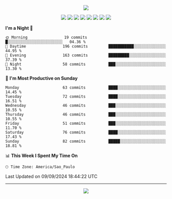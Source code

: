 <p align="center">
  <img src="https://images.unsplash.com/photo-1533134486753-c833f0ed4866?ixlib=rb-4.0.3&ixid=M3wxMjA3fDB8MHxwaG90by1wYWdlfHx8fGVufDB8fHx8fA%3D%3D&auto=format&fit=crop&w=1080&q=80">
</p>
<p align="center">
  <img src="https://img.shields.io/badge/go-%2300ADD8.svg?style=for-the-badge&logo=go&logoColor=white">
  <img src="https://img.shields.io/badge/typescript-%23007ACC.svg?style=for-the-badge&logo=typescript&logoColor=white">
  <img src="https://img.shields.io/badge/node.js-6DA55F?style=for-the-badge&logo=node.js&logoColor=white">
  <img src="https://img.shields.io/badge/python-3670A0?style=for-the-badge&logo=python&logoColor=ffdd54">
  <img src="https://img.shields.io/badge/html5-%23E34F26.svg?style=for-the-badge&logo=html5&logoColor=white">
  <img src="https://img.shields.io/badge/css3-%231572B6.svg?style=for-the-badge&logo=css3&logoColor=white">
  <img src="https://img.shields.io/badge/tailwindcss-%2338B2AC.svg?style=for-the-badge&logo=tailwind-css&logoColor=white">
  <img src="https://img.shields.io/badge/AWS-%23FF9900.svg?style=for-the-badge&logo=amazon-aws&logoColor=white">
</p>

<!--START_SECTION:waka-->
**I'm a Night 🦉** 

```text
🌞 Morning                19 commits          █░░░░░░░░░░░░░░░░░░░░░░░░   04.36 % 
🌆 Daytime                196 commits         ███████████░░░░░░░░░░░░░░   44.95 % 
🌃 Evening                163 commits         █████████░░░░░░░░░░░░░░░░   37.39 % 
🌙 Night                  58 commits          ███░░░░░░░░░░░░░░░░░░░░░░   13.30 % 
```
📅 **I'm Most Productive on Sunday** 

```text
Monday                   63 commits          ████░░░░░░░░░░░░░░░░░░░░░   14.45 % 
Tuesday                  72 commits          ████░░░░░░░░░░░░░░░░░░░░░   16.51 % 
Wednesday                46 commits          ███░░░░░░░░░░░░░░░░░░░░░░   10.55 % 
Thursday                 46 commits          ███░░░░░░░░░░░░░░░░░░░░░░   10.55 % 
Friday                   51 commits          ███░░░░░░░░░░░░░░░░░░░░░░   11.70 % 
Saturday                 76 commits          ████░░░░░░░░░░░░░░░░░░░░░   17.43 % 
Sunday                   82 commits          █████░░░░░░░░░░░░░░░░░░░░   18.81 % 
```


📊 **This Week I Spent My Time On** 

```text
🕑︎ Time Zone: America/Sao_Paulo
```


 Last Updated on 09/09/2024 18:44:22 UTC
<!--END_SECTION:waka-->

---
<p align="center">
  <img src="https://visitcount.itsvg.in/api?id=OrlatoDev&icon=0&color=12">
</p>

